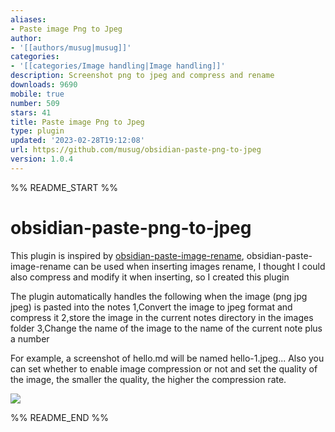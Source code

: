 ```yaml
---
aliases:
- Paste image Png to Jpeg
author:
- '[[authors/musug|musug]]'
categories:
- '[[categories/Image handling|Image handling]]'
description: Screenshot png to jpeg and compress and rename
downloads: 9690
mobile: true
number: 509
stars: 41
title: Paste image Png to Jpeg
type: plugin
updated: '2023-02-28T19:12:08'
url: https://github.com/musug/obsidian-paste-png-to-jpeg
version: 1.0.4
---
```


%% README_START %%

# obsidian-paste-png-to-jpeg

This plugin is inspired by [obsidian-paste-image-rename](https://github.com/reorx/obsidian-paste-image-rename), obsidian-paste-image-rename can be used when inserting images rename, I thought I could also compress and modify it when inserting, so I created this plugin

The plugin automatically handles the following when the image (png jpg jpeg) is pasted into the notes
1,Convert the image to jpeg format and compress it
2,store the image in the current notes directory in the images folder
3,Change the name of the image to the name of the current note plus a number

For example, a screenshot of hello.md will be named hello-1.jpeg...
Also you can set whether to enable image compression or not and set the quality of the image, the smaller the quality, the higher the compression rate.

![](https://raw.githubusercontent.com/musug/obsidian-paste-png-to-jpeg/HEAD/images/settings.png)


%% README_END %%